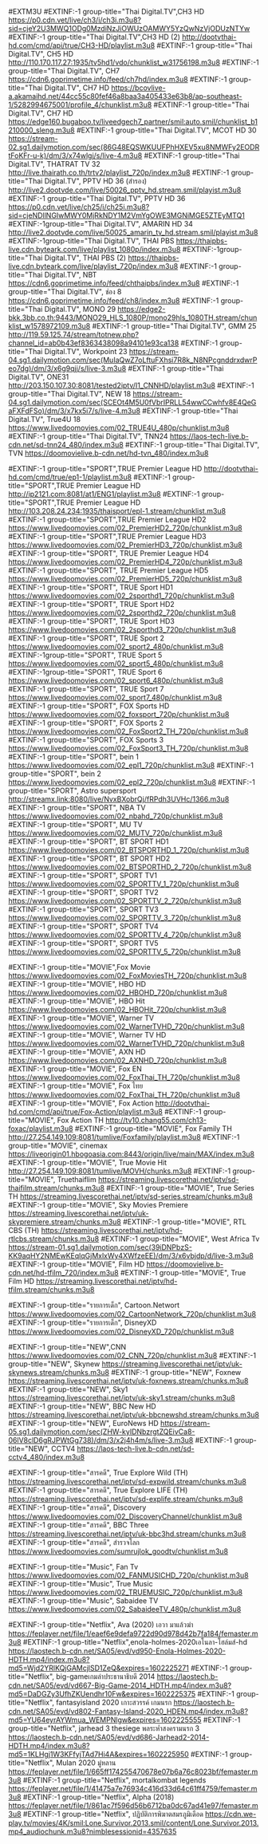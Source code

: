 #EXTM3U
#EXTINF:-1 group-title="Thai Digital.TV",CH3 HD
https://p0.cdn.vet/live/ch3/i/ch3i.m3u8?sid=cjeY2U3MWQ1ODg0MzdiNzJiOWUzOAMWY5YzQwNzVjODUzNTYw
#EXTINF:-1 group-title="Thai Digital.TV",CH3 HD (2)
http://dootvthai-hd.com/cmd/api/true/CH3-HD/playlist.m3u8
#EXTINF:-1 group-title="Thai Digital.TV", CH5 HD
http://110.170.117.27:1935/tv5hd1/vdo/chunklist_w31756198.m3u8
#EXTINF:-1 group-title="Thai Digital.TV", CH7
https://cdn6.goprimetime.info/feed/ch7hd/index.m3u8
#EXTINF:-1 group-title="Thai Digital.TV", CH7 HD
https://bcovlive-a.akamaihd.net/44cc55c80fef46a8baa3a405433e63b8/ap-southeast-1/5282994675001/profile_4/chunklist.m3u8
#EXTINF:-1 group-title="Thai Digital.TV", CH7 HD
https://edge160.bugaboo.tv/liveedgech7_partner/smil:auto.smil/chunklist_b1210000_sleng.m3u8
#EXTINF:-1 group-title="Thai Digital.TV", MCOT HD 30
https://stream-02.sg1.dailymotion.com/sec(86G48EQSWKUUFPhHXEV5xu8NMWFy2EODRtFoKFr-u-k)/dm/3/x74wlgj/s/live-4.m3u8
#EXTINF:-1 group-title="Thai Digital.TV", THATRAT TV 32
http://live.thairath.co.th/trtv2/playlist_720p/index.m3u8
#EXTINF:-1 group-title="Thai Digital.TV", PPTV HD 36 (สำรอง)
http://live2.dootvde.com/live/50026_pptv_hd.stream.smil/playist.m3u8
#EXTINF:-1 group-title="Thai Digital.TV", PPTV HD 36
https://p0.cdn.vet/live/ch25/i/ch25i.m3u8?sid=cjeNDllNGIwMWY0MjRkNDY1M2VmYgOWE3MGNiMGE5ZTEyMTQ1
#EXTINF:-1group-title="Thai Digital.TV", AMARIN HD 34
http://live2.dootvde.com/live/50025_amarin_tv_hd.stream.smil/playist.m3u8
#EXTINF:-1group-title="Thai Digital.TV", THAI PBS 
https://thaipbs-live.cdn.byteark.com/live/playlist_1080p/index.m3u8
#EXTINF:-1group-title="Thai Digital.TV", THAI PBS (2)
https://thaipbs-live.cdn.byteark.com/live/playlist_720p/index.m3u8
#EXTINF:-1 group-title="Thai Digital.TV", NBT
https://cdn6.goprimetime.info/feed/chthaipbs/index.m3u8
#EXTINF:-1 group-title="Thai Digital.TV", ช่อง 8
https://cdn6.goprimetime.info/feed/ch8/index.m3u8
#EXTINF:-1 group-title="Thai Digital.TV", MONO 29
https://edge2-bkk.3bb.co.th:9443/MONO29_HLS_1080P/mono29hls_1080TH.stream/chunklist_w1578972109.m3u8
#EXTINF:-1 group-title="Thai Digital.TV", GMM 25
http://119.59.125.74/stream/totnew.php?channel_id=ab0b43ef8363438098a94101e93ca138
#EXTINF:-1 group-title="Thai Digital.TV", Workpoint 23
https://stream-04.sg1.dailymotion.com/sec(MuIaQwZ7oLftuFXhsi7R8k_N8NPcgnddrxdwrPeo7dg)/dm/3/x6g9qjj/s/live-3.m3u8
#EXTINF:-1 group-title="Thai Digital.TV", ONE31
http://203.150.107.30:8081/tested2iptv/I1_CNNHD/playlist.m3u8
#EXTINF:-1 group-title="Thai Digital.TV", NEW 18
https://stream-04.sg1.dailymotion.com/sec(SCEOt4M5U0fVbrIPRLL54wwCCwhfv8E4QeGaFXFdFSo)/dm/3/x7kx5i7/s/live-4.m3u8
#EXTINF:-1 group-title="Thai Digital.TV", True4U 18
https://www.livedoomovies.com/02_TRUE4U_480p/chunklist.m3u8
#EXTINF:-1 group-title="Thai Digital.TV", TNN24
https://laos-tech-live.b-cdn.net/sd-tnn24_480/index.m3u8
#EXTINF:-1 group-title="Thai Digital.TV", TVN
https://doomovielive.b-cdn.net/hd-tvn_480/index.m3u8
 
#EXTINF:-1 group-title="SPORT",TRUE Premier League HD
http://dootvthai-hd.com/cmd/true/ep1-1/playlist.m3u8
#EXTINF:-1 group-title="SPORT",TRUE Premier League HD
http://ip2121.com:8081/at1/ENG1/playlist.m3u8
#EXTINF:-1 group-title="SPORT",TRUE Premier League HD
http://103.208.24.234:1935/thaisport/epl-1.stream/chunklist.m3u8
#EXTINF:-1 group-title="SPORT",TRUE Premier League HD2
https://www.livedoomovies.com/02_PremierHD2_720p/chunklist.m3u8
#EXTINF:-1 group-title="SPORT",TRUE Premier League HD3
https://www.livedoomovies.com/02_PremierHD3_720p/chunklist.m3u8
#EXTINF:-1 group-title="SPORT", TRUE Premier League HD4
https://www.livedoomovies.com/02_PremierHD4_720p/chunklist.m3u8
#EXTINF:-1 group-title="SPORT", TRUE Premier League HD5
https://www.livedoomovies.com/02_PremierHD5_720p/chunklist.m3u8
#EXTINF:-1 group-title="SPORT", TRUE Sport HD1
https://www.livedoomovies.com/02_2sporthd1_720p/chunklist.m3u8
#EXTINF:-1 group-title="SPORT", TRUE Sport HD2
https://www.livedoomovies.com/02_2sporthd2_720p/chunklist.m3u8
#EXTINF:-1 group-title="SPORT", TRUE Sport HD3
https://www.livedoomovies.com/02_2sporthd3_720p/chunklist.m3u8
#EXTINF:-1 group-title="SPORT", TRUE Sport 2
https://www.livedoomovies.com/02_sport2_480p/chunklist.m3u8
#EXTINF:-1group-title="SPORT", TRUE Sport 5
https://www.livedoomovies.com/02_sport5_480p/chunklist.m3u8
#EXTINF:-1group-title="SPORT", TRUE Sport 6
https://www.livedoomovies.com/02_sport6_480p/chunklist.m3u8
#EXTINF:-1 group-title="SPORT", TRUE Sport 7
https://www.livedoomovies.com/02_sport7_480p/chunklist.m3u8
#EXTINF:-1 group-title="SPORT", FOX Sports HD
https://www.livedoomovies.com/02_foxsport_720p/chunklist.m3u8
#EXTINF:-1 group-title="SPORT", FOX Sports 2
https://www.livedoomovies.com/02_FoxSport2_TH_720p/chunklist.m3u8
#EXTINF:-1 group-title="SPORT", FOX Sports 3
https://www.livedoomovies.com/02_FoxSport3_TH_720p/chunklist.m3u8
#EXTINF:-1 group-title="SPORT", bein 1
https://www.livedoomovies.com/02_epl1_720p/chunklist.m3u8
#EXTINF:-1 group-title="SPORT", bein 2
https://www.livedoomovies.com/02_epl2_720p/chunklist.m3u8
#EXTINF:-1 group-title="SPORT", Astro supersport
http://streamx.link:8080/live/NvxBXobrQj/fRPdh3UVHc/1366.m3u8
#EXTINF:-1 group-title="SPORT", NBA TV
https://www.livedoomovies.com/02_nbahd_720p/chunklist.m3u8
#EXTINF:-1 group-title="SPORT", MU TV
https://www.livedoomovies.com/02_MUTV_720p/chunklist.m3u8
#EXTINF:-1 group-title="SPORT", BT SPORT HD1
https://www.livedoomovies.com/02_BTSPORTHD_1_720p/chunklist.m3u8
#EXTINF:-1 group-title="SPORT", BT SPORT HD2
https://www.livedoomovies.com/02_BTSPORTHD_2_720p/chunklist.m3u8
#EXTINF:-1 group-title="SPORT", SPORT TV1
https://www.livedoomovies.com/02_SPORTTV_1_720p/chunklist.m3u8
#EXTINF:-1 group-title="SPORT", SPORT TV2
https://www.livedoomovies.com/02_SPORTTV_2_720p/chunklist.m3u8
#EXTINF:-1 group-title="SPORT", SPORT TV3
https://www.livedoomovies.com/02_SPORTTV_3_720p/chunklist.m3u8
#EXTINF:-1 group-title="SPORT", SPORT TV4
https://www.livedoomovies.com/02_SPORTTV_4_720p/chunklist.m3u8
#EXTINF:-1 group-title="SPORT", SPORT TV5
https://www.livedoomovies.com/02_SPORTTV_5_720p/chunklist.m3u8
 
#EXTINF:-1 group-title="MOVIE",Fox Movie
https://www.livedoomovies.com/02_FoxMoviesTH_720p/chunklist.m3u8
#EXTINF:-1 group-title="MOVIE", HBO HD
https://www.livedoomovies.com/02_HBOHD_720p/chunklist.m3u8
#EXTINF:-1 group-title="MOVIE", HBO Hit
https://www.livedoomovies.com/02_HBOHit_720p/chunklist.m3u8
#EXTINF:-1 group-title="MOVIE", Warner TV
https://www.livedoomovies.com/02_WarnerTVHD_720p/chunklist.m3u8
#EXTINF:-1 group-title="MOVIE", Warner TV HD
https://www.livedoomovies.com/02_WarnerTVHD_720p/chunklist.m3u8
#EXTINF:-1 group-title="MOVIE", AXN HD
https://www.livedoomovies.com/02_AXNHD_720p/chunklist.m3u8
#EXTINF:-1 group-title="MOVIE", Fox EN
https://www.livedoomovies.com/02_FoxThai_TH_720p/chunklist.m3u8
#EXTINF:-1 group-title="MOVIE", Fox ไทย
https://www.livedoomovies.com/02_FoxThai_TH_720p/chunklist.m3u8
#EXTINF:-1 group-title="MOVIE", Fox Action
http://dootvthai-hd.com/cmd/api/true/Fox-Action/playlist.m3u8
#EXTINF:-1 group-title="MOVIE", Fox Action TH 
http://tv10.chang55.com/ch13-foxac/playlist.m3u8
#EXTINF:-1 group-title="MOVIE", Fox Family TH
http://27.254.149.109:8081/tumlive/Foxfamily/playlist.m3u8
#EXTINF:-1 group-title="MOVIE", cinemax
https://liveorigin01.hbogoasia.com:8443/origin/live/main/MAX/index.m3u8
#EXTINF:-1 group-title="MOVIE", True Movie Hit
http://27.254.149.109:8081/tumlive/MOVH/chunks.m3u8
#EXTINF:-1 group-title="MOVIE", Truethaiflim
https://streaming.livescorethai.net/iptv/sd-thaifilm.stream/chunks.m3u8
#EXTINF:-1 group-title="MOVIE", True Series TH
https://streaming.livescorethai.net/iptv/sd-series.stream/chunks.m3u8
#EXTINF:-1 group-title="MOVIE", Sky Movies Premiere
https://streaming.livescorethai.net/iptv/uk-skypremiere.stream/chunks.m3u8
#EXTINF:-1 group-title="MOVIE", RTL CBS (TH)
https://streaming.livescorethai.net/iptv/hd-rtlcbs.stream/chunks.m3u8 
#EXTINF:-1 group-title="MOVIE", West Africa Tv
https://stream-01.sg1.dailymotion.com/sec(39iDNPbzS-KK9aqHY2NMEwKEqlqGjMxlxWy4XWfzeEE)/dm/3/x6vbjdp/d/live-3.m3u8
#EXTINF:-1 group-title="MOVIE", Film HD
https://doomovielive.b-cdn.net/hd-tfilm_720/index.m3u8
#EXTINF:-1 group-title="MOVIE", True Film HD
https://streaming.livescorethai.net/iptv/hd-tfilm.stream/chunks.m3u8
 
 
 
#EXTINF:-1 group-title="รายการเด็ก", Cartoon.Networt
https://www.livedoomovies.com/02_CartoonNetwork_720p/chunklist.m3u8
#EXTINF:-1 group-title="รายการเด็ก", DisneyXD
https://www.livedoomovies.com/02_DisneyXD_720p/chunklist.m3u8
 
#EXTINF:-1 group-title="NEW",CNN
https://www.livedoomovies.com/02_CNN_720p/chunklist.m3u8
#EXTINF:-1 group-title="NEW", Skynew
https://streaming.livescorethai.net/iptv/uk-skynews.stream/chunks.m3u8
#EXTINF:-1 group-title="NEW", Foxnew
https://streaming.livescorethai.net/iptv/uk-foxnews.stream/chunks.m3u8
#EXTINF:-1 group-title="NEW", Sky1
https://streaming.livescorethai.net/iptv/uk-sky1.stream/chunks.m3u8
#EXTINF:-1 group-title="NEW", BBC New HD
https://streaming.livescorethai.net/iptv/uk-bbcnewshd.stream/chunks.m3u8
#EXTINF:-1 group-title="NEW", EuroNews HD 
https://stream-05.sg1.dailymotion.com/sec(ZHW-kyIDNbzrgtZQEivCa8-06lV8clD6gRJPWtGg738)/dm/3/x2j4h4m/s/live-3.m3u8
#EXTINF:-1 group-title="NEW", CCTV4 
https://laos-tech-live.b-cdn.net/sd-cctv4_480/index.m3u8
 
#EXTINF:-1 group-title="สารคดี", True Explore Wild (TH)
https://streaming.livescorethai.net/iptv/sd-expwild.stream/chunks.m3u8
#EXTINF:-1 group-title="สารคดี", True Explore LIFE (TH)
https://streaming.livescorethai.net/iptv/sd-explife.stream/chunks.m3u8
#EXTINF:-1 group-title="สารคดี", Discovery 
https://www.livedoomovies.com/02_DiscoveryChannel/chunklist.m3u8
#EXTINF:-1 group-title="สารคดี", BBC Three
https://streaming.livescorethai.net/iptv/uk-bbc3hd.stream/chunks.m3u8
#EXTINF:-1 group-title="สารคดี", สำรวจโลก
https://www.livedoomovies.com/sumrujlok_goodtv/chunklist.m3u8
 
#EXTINF:-1 group-title="Music", Fan Tv
https://www.livedoomovies.com/02_FANMUSICHD_720p/chunklist.m3u8
#EXTINF:-1 group-title="Music", True Music
https://www.livedoomovies.com/02_TRUEMUSIC_720p/chunklist.m3u8
#EXTINF:-1 group-title="Music", Sabaidee TV
https://www.livedoomovies.com/02_SabaideeTV_480p/chunklist.m3u8
 
#EXTINF:-1 group-title="Netflix", Ava (2020) เอวา มาแล้วฆ่า
https://feplayer.net/file/1/eaef6e9defa9722d90d978d42b7fa184/femaster.m3u8
#EXTINF:-1 group-title="Netflix",enola-holmes-2020เอโนลา-โฮล์มส์-hd
https://laostech.b-cdn.net/SA05/evd/vd950-Enola-Holmes-2020-HDTH.mp4/index.m3u8?md5=Wjd2YRlKQjGAMcjlSD1ZeQ&expires=1602225271
#EXTINF:-1 group-title="Netflix", big-gameเกมล่าประธานาธิบดี 2014
https://laostech.b-cdn.net/SA05/evd/vd667-Big-Game-2014_HDTH.mp4/index.m3u8?md5=DaDGZy3UfhZKUendhr10Fw&expires=1602225375
#EXTINF:-1 group-title="Netflix", fantasyisland 2020 เกาะสวรรค์ เกมนรก
https://laostech.b-cdn.net/SA05/evd/vd802-Fantasy-Island-2020_HDEN.mp4/index.m3u8?md5=YU64eyrAYWmua_WEMPNlgw&expires=1602225555
#EXTINF:-1 group-title="Netflix", jarhead 3 thesiege พลระห่ำสงครามนรก 3 
https://laostech.b-cdn.net/SA05/evd/vd686-Jarhead2-2014-HDTH.mp4/index.m3u8?md5=1KLHgj1W3KFfyjTAd7Hi4A&expires=1602225950
#EXTINF:-1 group-title="Netflix", Mulan 2020 มู่หลาน 
https://feplayer.net/file/1/665ff174255470678e07b6a76c8023bf/femaster.m3u8
#EXTINF:-1 group-title="Netflix", mortalkombat legends
https://feplayer.net/file/1/41475a7e76934c416d33d64c61ff4759/femaster.m3u8
#EXTINF:-1 group-title="Netflix", Alpha (2018)
https://feplayer.net/file/1/861ac7f596d56b6712ba0dc67ad41e97/femaster.m3u8
#EXTINF:-1 group-title="Netflix", ปฏิบัติการพิฆาตสมรภูมิเดือด
https://cdn.we-play.tv/movies/4K/smil:Lone.Survivor.2013.smil/content/Lone.Survivor.2013.mp4_audiochunk.m3u8?nimblesessionid=4357635

